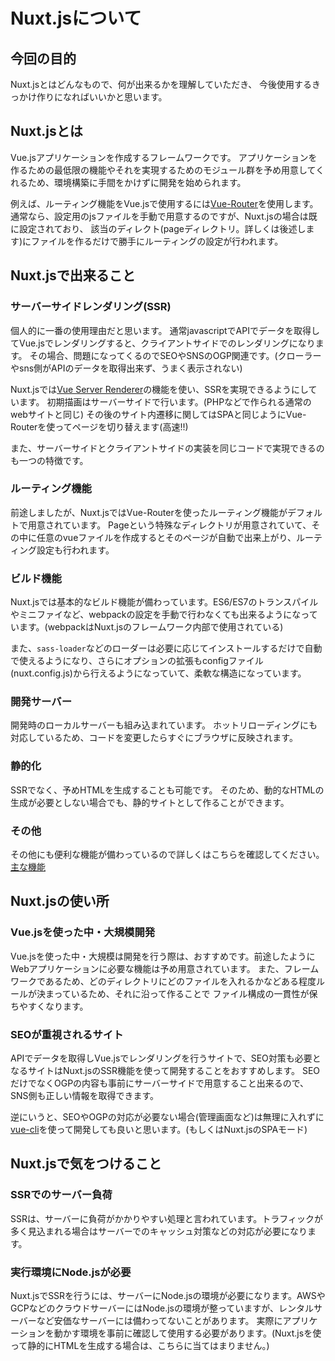 # Nuxt.jsについて

## 今回の目的

Nuxt.jsとはどんなもので、何が出来るかを理解していただき、
今後使用するきっかけ作りになればいいかと思います。

## Nuxt.jsとは

Vue.jsアプリケーションを作成するフレームワークです。
アプリケーションを作るための最低限の機能やそれを実現するためのモジュール群を予め用意してくれるため、環境構築に手間をかけずに開発を始められます。

例えば、ルーティング機能をVue.jsで使用するには[Vue-Router](https://router.vuejs.org/ja/)を使用します。
通常なら、設定用のjsファイルを手動で用意するのですが、Nuxt.jsの場合は既に設定されており、
該当のディレクト(pageディレクトリ。詳しくは後述します)にファイルを作るだけで勝手にルーティングの設定が行われます。

## Nuxt.jsで出来ること

### サーバーサイドレンダリング(SSR)

個人的に一番の使用理由だと思います。
通常javascriptでAPIでデータを取得してVue.jsでレンダリングすると、クライアントサイドでのレンダリングになります。
その場合、問題になってくるのでSEOやSNSのOGP関連です。(クローラーやsns側がAPIのデータを取得出来ず、うまく表示されない)

Nuxt.jsでは[Vue Server Renderer](https://ssr.vuejs.org/ja/)の機能を使い、SSRを実現できるようにしています。
初期描画はサーバーサイドで行います。(PHPなどで作られる通常のwebサイトと同じ)
その後のサイト内遷移に関してはSPAと同じようにVue-Routerを使ってページを切り替えます(高速!!)

また、サーバーサイドとクライアントサイドの実装を同じコードで実現できるのも一つの特徴です。

### ルーティング機能

前途しましたが、Nuxt.jsではVue-Routerを使ったルーティング機能がデフォルトで用意されています。
Pageという特殊なディレクトリが用意されていて、その中に任意のvueファイルを作成するとそのページが自動で出来上がり、ルーティング設定も行われます。

### ビルド機能

Nuxt.jsでは基本的なビルド機能が備わっています。ES6/ES7のトランスパイルやミニファイなど、webpackの設定を手動で行わなくても出来るようになっています。(webpackはNuxt.jsのフレームワーク内部で使用されている)

また、`sass-loader`などのローダーは必要に応じてインストールするだけで自動で使えるようになり、さらにオプションの拡張もconfigファイル(nuxt.config.js)から行えるようになっていて、柔軟な構造になっています。

### 開発サーバー

開発時のローカルサーバーも組み込まれています。
ホットリローディングにも対応しているため、コードを変更したらすぐにブラウザに反映されます。

### 静的化

SSRでなく、予めHTMLを生成することも可能です。
そのため、動的なHTMLの生成が必要としない場合でも、静的サイトとして作ることができます。

### その他

その他にも便利な機能が備わっているので詳しくはこちらを確認してください。
[主な機能](https://ja.nuxtjs.org/guide#%E4%B8%BB%E3%81%AA%E6%A9%9F%E8%83%BD)


## Nuxt.jsの使い所

### Vue.jsを使った中・大規模開発

Vue.jsを使った中・大規模は開発を行う際は、おすすめです。前途したようにWebアプリケーションに必要な機能は予め用意されています。
また、フレームワークであるため、どのディレクトリにどのファイルを入れるかなどある程度ルールが決まっているため、それに沿って作ることで
ファイル構成の一貫性が保ちやすくなります。

### SEOが重視されるサイト

APIでデータを取得しVue.jsでレンダリングを行うサイトで、SEO対策も必要となるサイトはNuxt.jsのSSR機能を使って開発することをおすすめします。
SEOだけでなくOGPの内容も事前にサーバーサイドで用意すること出来るので、SNS側も正しい情報を取得できます。

逆にいうと、SEOやOGPの対応が必要ない場合(管理画面など)は無理に入れずに[vue-cli](https://cli.vuejs.org/)を使って開発しても良いと思います。(もしくはNuxt.jsのSPAモード)

## Nuxt.jsで気をつけること

### SSRでのサーバー負荷

SSRは、サーバーに負荷がかかりやすい処理と言われています。トラフィックが多く見込まれる場合はサーバーでのキャッシュ対策などの対応が必要になります。

### 実行環境にNode.jsが必要

Nuxt.jsでSSRを行うには、サーバーにNode.jsの環境が必要になります。AWSやGCPなどのクラウドサーバーにはNode.jsの環境が整っていますが、レンタルサーバーなど安価なサーバーには備わってないことがあります。
実際にアプリケーションを動かす環境を事前に確認して使用する必要があります。(Nuxt.jsを使って静的にHTMLを生成する場合は、こちらに当てはまりません。)
